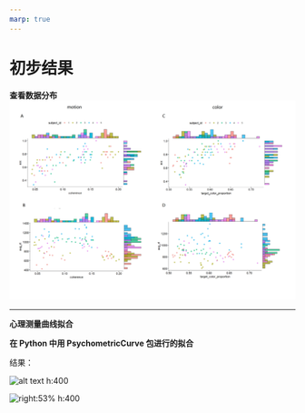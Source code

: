 ```yaml
---
marp: true
---
```


# 初步结果

**查看数据分布**
![image h:400](result1.jpg)

---
**心理测量曲线拟合**

**在 Python 中用 PsychometricCurve 包进行的拟合**

结果：

![alt text h:400](image.png)

![ right:53% h:400](image-1.png)